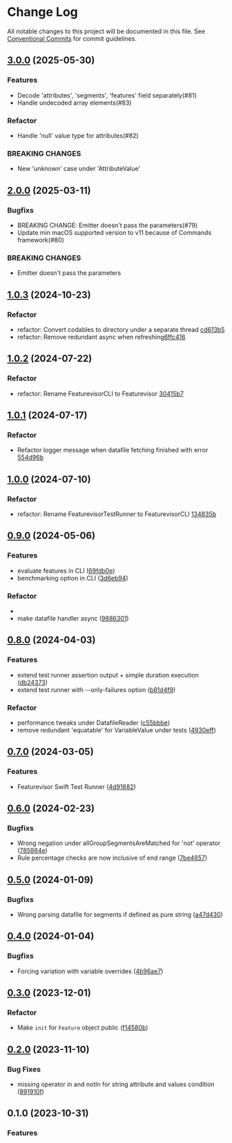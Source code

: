 # Change Log

All notable changes to this project will be documented in this file.
See [Conventional Commits](https://conventionalcommits.org) for commit guidelines.

## [3.0.0](https://github.com/featurevisor/featurevisor-swift/compare/2.0.0...3.0.0) (2025-05-30)

### Features
* Decode 'attributes', 'segments', 'features'  field separately(#81)
* Handle undecoded array elements(#83)

### Refactor
* Handle 'null' value type for attributes(#82)

### BREAKING CHANGES
* New 'unknown' case under 'AttributeValue'

## [2.0.0](https://github.com/featurevisor/featurevisor-swift/compare/1.0.3...2.0.0) (2025-03-11)

### Bugfixs

* BREAKING CHANGE: Emitter doesn't pass the parameters(#79)
* Update min macOS supported version to v11 because of Commands framework(#80)

### BREAKING CHANGES
* Emitter doesn't pass the parameters

## [1.0.3](https://github.com/featurevisor/featurevisor-swift/compare/1.0.2...1.0.3) (2024-10-23)

### Refactor

* refactor: Convert codables to directory under a separate thread [cd613b5](https://github.com/featurevisor/featurevisor-swift/commit/cd613b5e072c2359c636475b4efc4dffa07f2dd1)
* refactor: Remove redundant async when refreshing[6ffc416](https://github.com/featurevisor/featurevisor-swift/commit/6ffc4167d05b3934a8f82f7a0a49c02d72eec7a8)

## [1.0.2](https://github.com/featurevisor/featurevisor-swift/compare/1.0.1...1.0.2) (2024-07-22)

### Refactor

* refactor: Rename FeaturevisorCLI to Featurevisor [30415b7](https://github.com/featurevisor/featurevisor-swift/pull/73/commits/30415b7afe94cf07f27f75873f6f3a26bf6ada2e)


## [1.0.1](https://github.com/featurevisor/featurevisor-swift/compare/1.0.0...1.0.1) (2024-07-17)

### Refactor

* Refactor logger message when datafile fetching finished with error [554d96b](https://github.com/featurevisor/featurevisor-swift/commit/554d96b86da8d22554f9a6d40ab99121aae9504a)

## [1.0.0](https://github.com/featurevisor/featurevisor-swift/compare/0.9.0...1.0.0) (2024-07-10)

### Refactor

* refactor: Rename FeaturevisorTestRunner to FeaturevisorCLI [134835b](https://github.com/featurevisor/featurevisor-swift/pull/73/commits/134835b1c3e457f0fca4bfcd4fd476578e1707f7)

## [0.9.0](https://github.com/featurevisor/featurevisor-swift/compare/0.8.0...0.9.0) (2024-05-06)

### Features

* evaluate features in CLI ([69fdb0e](https://github.com/featurevisor/featurevisor-swift/commit/69fdb0ec3fd8b029d689669553e18558b1f7e0f7))
* benchmarking option in CLI ([3d6eb94](https://github.com/featurevisor/featurevisor-swift/commit/3d6eb941f5d5d7ce0845d32b6ada23cde2274d83))

### Refactor
*
* make datafile handler async ([9886301](https://github.com/featurevisor/featurevisor-swift/commit/988630114365303c1e16f1f06853ed8ca4d9df2e))

## [0.8.0](https://github.com/featurevisor/featurevisor-swift/compare/0.7.0...0.8.0) (2024-04-03)

### Features

* extend test runner assertion output + simple duration execution ([db24373](https://github.com/featurevisor/featurevisor-swift/commit/db243731c715d92a70b9a92ccbae2f6f33aed5b4))
* extend test runner with --only-failures option ([b81d4f9](https://github.com/featurevisor/featurevisor-swift/commit/b81d4f926fa0327f54e5996f578a165f5879041e))

### Refactor

* performance tweaks under DatafileReader ([c55bbbe](https://github.com/featurevisor/featurevisor-swift/commit/c55bbbe1721cd2bff1d813c2ada7b8e07a8dada4))
* remove redundant 'equatable' for VariableValue under tests ([4930eff](https://github.com/featurevisor/featurevisor-swift/commit/4930effad385a77f1b9770f64ca32a820d157162))

## [0.7.0](https://github.com/featurevisor/featurevisor-swift/compare/0.6.0...0.7.0) (2024-03-05)

### Features

* Featurevisor Swift Test Runner ([4d91882](https://github.com/featurevisor/featurevisor-swift/commit/4d918822e52a83a40efb6c086900de87bb918a0e))

## [0.6.0](https://github.com/featurevisor/featurevisor-swift/compare/0.5.0...0.6.0) (2024-02-23)

### Bugfixs

* Wrong negation under allGroupSegmentsAreMatched for 'not' operator ([785984e](https://github.com/featurevisor/featurevisor-swift/commit/785984e9583b7b04eed10ad55c9687ae29ab4bb4))
* Rule percentage checks are now inclusive of end range ([7be4657](https://github.com/featurevisor/featurevisor-swift/commit/7be4657674a960ca252ce32b72930398cbf91028))

## [0.5.0](https://github.com/featurevisor/featurevisor-swift/compare/0.4.0...0.5.0) (2024-01-09)

### Bugfixs

*  Wrong parsing datafile for segments if defined as pure string ([a47d430](https://github.com/featurevisor/featurevisor-swift/commit/a47d4309aa0edbc9cea6b6c394f974e2da59fbc1))

## [0.4.0](https://github.com/featurevisor/featurevisor-swift/compare/0.3.0...0.4.0) (2024-01-04)

### Bugfixs

*  Forcing variation with variable overrides ([4b96ae7](https://github.com/featurevisor/featurevisor-swift/commit/4b96ae7f63823b0840ab9ed646b275bfc3671774))

## [0.3.0](https://github.com/featurevisor/featurevisor-swift/compare/0.2.0...0.3.0) (2023-12-01)

### Refactor

*  Make `init` for `Feature` object public  ([f14580b](https://github.com/featurevisor/featurevisor-swift/commit/f14580b1e1a67599b20d392e315831bc6ea7bd5a))

## [0.2.0](https://github.com/featurevisor/featurevisor-swift/compare/0.1.0...0.2.0) (2023-11-10)

### Bug Fixes

*  missing operator in and notIn for string attribute and values condition ([891910f](https://github.com/featurevisor/featurevisor-swift/commit/891910f6806e0cb3f5f6fad6cb1a67fb493842ea))

## 0.1.0 (2023-10-31)

### Features
